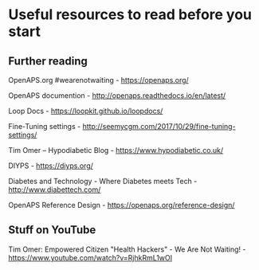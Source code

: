 # Useful resources to read before you start

## Further reading

OpenAPS.org #wearenotwaiting - https://openaps.org/

OpenAPS documention - http://openaps.readthedocs.io/en/latest/

Loop Docs -  https://loopkit.github.io/loopdocs/

Fine-Tuning settings - http://seemycgm.com/2017/10/29/fine-tuning-settings/

Tim Omer – Hypodiabetic Blog - https://www.hypodiabetic.co.uk/

DIYPS - https://diyps.org/

Diabetes and Technology - Where Diabetes meets Tech - http://www.diabettech.com/

OpenAPS Reference Design - https://openaps.org/reference-design/

## Stuff on YouTube

Tim Omer: Empowered Citizen "Health Hackers" - We Are Not Waiting! - https://www.youtube.com/watch?v=RjhkRmL1wOI

